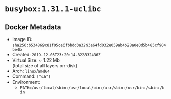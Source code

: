 # `busybox:1.31.1-uclibc`

## Docker Metadata

- Image ID: `sha256:b534869c81f05ce6fbbdd3a3293e64fd032e059ab4b28a0e0d5b485cf904be4b`
- Created: `2019-12-03T23:20:14.822832436Z`
- Virtual Size: ~ 1.22 Mb  
  (total size of all layers on-disk)
- Arch: `linux`/`amd64`
- Command: `["sh"]`
- Environment:
  - `PATH=/usr/local/sbin:/usr/local/bin:/usr/sbin:/usr/bin:/sbin:/bin`
